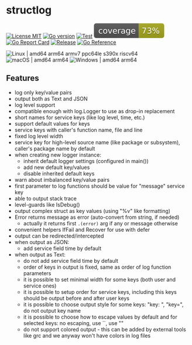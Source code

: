 # structlog

[![License MIT](https://img.shields.io/badge/license-MIT-royalblue.svg)](LICENSE)
[![Go version](https://img.shields.io/github/go-mod/go-version/powerman/structlog?color=blue)](https://go.dev/)
[![Test](https://img.shields.io/github/actions/workflow/status/powerman/structlog/test.yml?label=test)](https://github.com/powerman/structlog/actions/workflows/test.yml)
[![Coverage Status](https://raw.githubusercontent.com/powerman/structlog/gh-badges/coverage.svg)](https://github.com/powerman/structlog/actions/workflows/test.yml)
[![Go Report Card](https://goreportcard.com/badge/github.com/powerman/structlog)](https://goreportcard.com/report/github.com/powerman/structlog)
[![Release](https://img.shields.io/github/v/release/powerman/structlog?color=blue)](https://github.com/powerman/structlog/releases/latest)
[![Go Reference](https://pkg.go.dev/badge/github.com/powerman/structlog.svg)](https://pkg.go.dev/github.com/powerman/structlog)

![Linux | amd64 arm64 armv7 ppc64le s390x riscv64](https://img.shields.io/badge/Linux-amd64%20arm64%20armv7%20ppc64le%20s390x%20riscv64-royalblue)
![macOS | amd64 arm64](https://img.shields.io/badge/macOS-amd64%20arm64-royalblue)
![Windows | amd64 arm64](https://img.shields.io/badge/Windows-amd64%20arm64-royalblue)

## Features

- log only key/value pairs
- output both as Text and JSON
- log level support
- compatible enough with log.Logger to use as drop-in replacement
- short names for service keys (like log level, time, etc.)
- support default values for keys
- service keys with caller's function name, file and line
- fixed log level width
- service key for high-level source name (like package or subsystem),
  caller's package name by default
- when creating new logger instance:
  - inherit default logger settings (configured in main())
  - add new default key/values
  - disable inherited default keys
- warn about imbalanced key/value pairs
- first parameter to log functions should be value for "message" service key
- able to output stack trace
- level-guards like IsDebug()
- output complex struct as key values (using "%v" like formatting)
- Error returns message as error (auto-convert from string, if needed)
  - actually it returns first `.(error)` arg if any or message otherwise
- convenient helpers IfFail and Recover for use with defer
- output can be redirected/intercepted
- when output as JSON:
  - add service field time by default
- when output as Text:
  - do not add service field time by default
  - order of keys in output is fixed, same as order of log function
    parameters
  - it is possible to set minimal width for some keys (both user and
    service ones)
  - it is possible to setup order for service keys, including this keys
    should be output before and after user keys
  - it is possible to choose output style for some keys: "key: ",
    "key=", do not output key name
  - it is possible to choose how to escape values by default and for
    selected keys: no escaping, use \`\`, use ""
  - do not support colored output - this can be added by external tools
    like grc and we anyway won't have colors in log files
